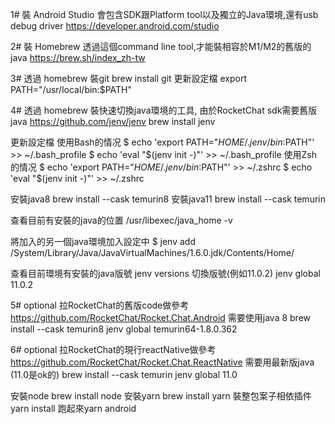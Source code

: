 1#
裝 Android Studio 會包含SDK跟Platform tool以及獨立的Java環境,還有usb debug driver
https://developer.android.com/studio

2#
裝 Homebrew 透過這個command line tool,才能裝相容於M1/M2的舊版的java
https://brew.sh/index_zh-tw

3#
透過 homebrew 裝git
brew install git 
更新設定檔
export PATH="/usr/local/bin:$PATH"

4#
透過 homebrew 裝快速切換java環境的工具, 由於RocketChat sdk需要舊版java
https://github.com/jenv/jenv
brew install jenv

更新設定檔
使用Bash的情况
$ echo 'export PATH="$HOME/.jenv/bin:$PATH"' >> ~/.bash_profile
$ echo 'eval "$(jenv init -)"' >> ~/.bash_profile
使用Zsh的情况
$ echo 'export PATH="$HOME/.jenv/bin:$PATH"' >> ~/.zshrc
$ echo 'eval "$(jenv init -)"' >> ~/.zshrc

安裝java8
brew install --cask temurin8
安裝java11
brew install --cask temurin

查看目前有安裝的java的位置
/usr/libexec/java_home -v

將加入的另一個java環境加入設定中
$ jenv add /System/Library/Java/JavaVirtualMachines/1.6.0.jdk/Contents/Home/

查看目前環境有安裝的java版號
jenv versions
切換版號(例如11.0.2)
jenv global 11.0.2

5# optional
拉RocketChat的舊版code做參考
https://github.com/RocketChat/Rocket.Chat.Android
需要使用java 8
brew install --cask temurin8
jenv global temurin64-1.8.0.362

6# optional
拉RocketChat的現行reactNative做參考
https://github.com/RocketChat/Rocket.Chat.ReactNative
需要用最新版java (11.0是ok的)
brew install --cask temurin
jenv global 11.0

安裝node
brew install node
安裝yarn
brew install yarn
裝整包案子相依插件yarn install
跑起來yarn android

